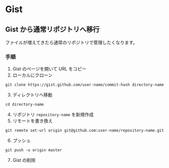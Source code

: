 # Gist

## Gist から通常リポジトリへ移行
ファイルが増えてきたら通常のリポジトリで管理したくなります。

### 手順
1. Gist のページを開いて URL をコピー
2. ローカルにクローン
```shell
git clone https://gist.github.com/user-name/commit-hash directory-name
```
3. ディレクトリへ移動
```shell
cd directory-name
```
4. リポジトリ `repository-name` を新規作成
5. リモートを書き換え
```shell
git remote set-url origin git@github.com:user-name/repository-name.git
```
6. プッシュ
```shell
git push -u origin master
```
7. Gist の削除
